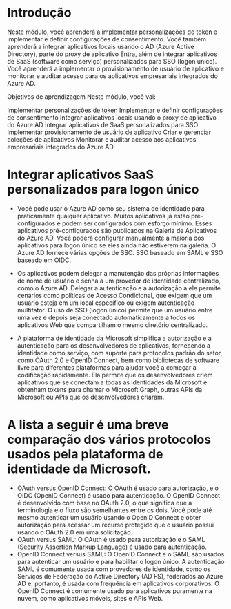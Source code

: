 # Introdução

Neste módulo, você aprenderá a implementar personalizações de token e implementar e definir configurações de consentimento. Você também aprenderá a integrar aplicativos locais usando o AD (Azure Active Directory), parte do proxy de aplicativo Entra, além de integrar aplicativos de SaaS (software como serviço) personalizados para SSO (logon único). Você aprenderá a implementar o provisionamento de usuário de aplicativo e monitorar e auditar acesso para os aplicativos empresariais integrados do Azure AD.

Objetivos de aprendizagem
Neste módulo, você vai:

Implementar personalizações de token
Implementar e definir configurações de consentimento
Integrar aplicativos locais usando o proxy de aplicativo do Azure AD
Integrar aplicativos de SaaS personalizados para SSO
Implementar provisionamento de usuário de aplicativo
Criar e gerenciar coleções de aplicativos
Monitorar e auditar acesso aos aplicativos empresariais integrados do Azure AD

# Integrar aplicativos SaaS personalizados para logon único

- Você pode usar o Azure AD como seu sistema de identidade para praticamente qualquer aplicativo. Muitos aplicativos já estão pré-configurados e podem ser configurados com esforço mínimo. Esses aplicativos pré-configurados são publicados na Galeria de Aplicativos do Azure AD.
Você poderá configurar manualmente a maioria dos aplicativos para logon único se eles ainda não estiverem na galeria. O Azure AD fornece várias opções de SSO. SSO baseado em SAML e SSO baseado em OIDC.
- Os aplicativos podem delegar a manutenção das próprias informações de nome de usuário e senha a um provedor de identidade centralizado, como o Azure AD. Delegar a autenticação e a autorização a ele permite cenários como políticas de Acesso Condicional, que exigem que um usuário esteja em um local específico ou exigem autenticação multifator. O uso de SSO (logon único) permite que um usuário entre uma vez e depois seja conectado automaticamente a todos os aplicativos Web que compartilham o mesmo diretório centralizado.

- A plataforma de identidade da Microsoft simplifica a autorização e a autenticação para os desenvolvedores de aplicativos, fornecendo a identidade como serviço, com suporte para protocolos padrão do setor, como OAuth 2.0 e OpenID Connect, bem como bibliotecas de software livre para diferentes plataformas para ajudar você a começar a codificação rapidamente. Ela permite que os desenvolvedores criem aplicativos que se conectam a todas as identidades da Microsoft e obtenham tokens para chamar o Microsoft Graph, outras APIs da Microsoft ou APIs que os desenvolvedores criaram.

# A lista a seguir é uma breve comparação dos vários protocolos usados pela plataforma de identidade da Microsoft.
- OAuth versus OpenID Connect: 
O OAuth é usado para autorização, e o OIDC (OpenID Connect) é usado para autenticação. O OpenID Connect é desenvolvido com base no OAuth 2.0, o que significa que a terminologia e o fluxo são semelhantes entre os dois. Você pode até mesmo autenticar um usuário usando o OpenID Connect e obter autorização para acessar um recurso protegido que o usuário possui usando o OAuth 2.0 em uma solicitação.
- OAuth versus SAML: 
O OAuth é usado para autorização e o SAML (Security Assertion Markup Language) é usado para autenticação.
- OpenID Connect versus SAML: 
O OpenID Connect e o SAML são usados para autenticar um usuário e para habilitar o logon único. A autenticação SAML é comumente usada com provedores de identidade, como os Serviços de Federação do Active Directory (AD FS), federados ao Azure AD e, portanto, é usada com frequência em aplicativos corporativos. O OpenID Connect é comumente usado para aplicativos puramente na nuvem, como aplicativos móveis, sites e APIs Web.
